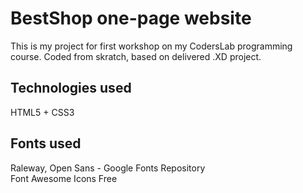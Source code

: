 # BestShop one-page website

This is my project for first workshop on my CodersLab programming course. Coded from skratch, based on delivered .XD project.

## Technologies used
HTML5 + CSS3

## Fonts used
Raleway, Open Sans - Google Fonts Repository</br>
Font Awesome Icons Free
